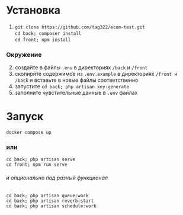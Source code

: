 
# Установка

1. `git clone https://github.com/tag322/ecom-test.git`\
`cd back; composer install`\
`cd front; npm install` 

### Окружение

2. создайте в файлы `.env` в директориях `/back` и `/front`
3. скопирйте содержимое из `.env.example` в директориях `/front и /back` и вставьте в новые файлы соответственно 
4. запустите `cd back; php artisan key:generate`
5. заполните чувстительные данные в `.env` файлах

# Запуск

`docker compose up`

### или

`cd back; php artisan serve`\
`cd front; npm run serve`

###### и опционально под разный функционал
`cd back; php artisan queue:work`\
`cd back; php artisan reverb:start`\
`cd back; php artisan schedule:work`